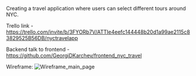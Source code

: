 Creating a travel application where users can select different tours around NYC.

Trello link -  https://trello.com/invite/b/3FYORb7V/ATTIe4eefc144448b20d1a99ae2115c83829525B56DB/nyctravelapp

Backend talk to frontend - https://github.com/GeorgiDKarchev/frontend_nyc_travel

Wireframe: ![Wireframe_main_page](https://github.com/GeorgiDKarchev/backend_nyc_travel/assets/149124620/9d00bc03-7bc5-4aa7-968f-0f8112adb2e1)


